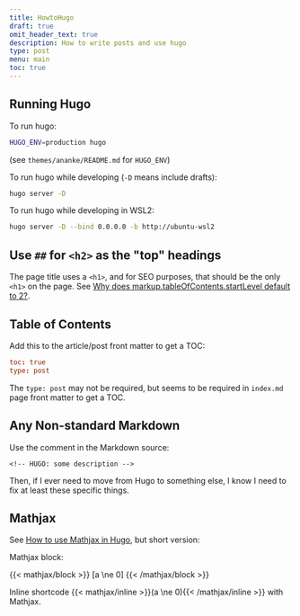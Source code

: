 ```yaml
---
title: HowtoHugo
draft: true
omit_header_text: true
description: How to write posts and use hugo
type: post
menu: main
toc: true
---
```


## Running Hugo

To run hugo:

```bash
HUGO_ENV=production hugo
```

(see `themes/ananke/README.md` for `HUGO_ENV`)

To run hugo while developing (`-D` means include drafts):

```bash
hugo server -D
```

To run hugo while developing in WSL2:

```bash
hugo server -D --bind 0.0.0.0 -b http://ubuntu-wsl2
```

## Use `##` for `<h2>` as the "top" headings

The page title uses a `<h1>`, and for SEO purposes, that should be the only `<h1>` on the page. See
[Why does markup.tableOfContents.startLevel default to 2?](https://discourse.gohugo.io/t/why-does-markup-tableofcontents-startlevel-default-to-2/33963).

## Table of Contents

Add this to the article/post front matter to get a TOC:

```toml
toc: true
type: post
```

The `type: post` may not be required, but seems to be required
in `index.md` page front matter to get a TOC.

## Any Non-standard Markdown

Use the comment in the Markdown source:

```
<!-- HUGO: some description -->
```

Then, if I ever need to move from Hugo to something else, I know I need to fix
at least these specific things.

## Mathjax

See [How to use Mathjax in Hugo](/posts/2021-07-24-mathjax-in-hugo/), but short
version:

Mathjax block:

<!-- HUGO: mathjax -->
{{< mathjax/block >}}
\[a \ne 0\]
{{< /mathjax/block >}}

<!-- HUGO: mathjax -->
Inline shortcode {{< mathjax/inline >}}\(a \ne 0\){{< /mathjax/inline >}} with
Mathjax.
